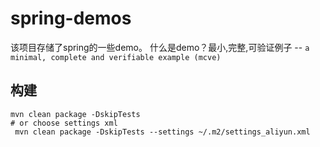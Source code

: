 # spring-demos

该项目存储了spring的一些demo。 什么是demo？最小,完整,可验证例子 -- `a minimal, complete and verifiable example (mcve)`

## 构建

```shell
mvn clean package -DskipTests
# or choose settings xml
 mvn clean package -DskipTests --settings ~/.m2/settings_aliyun.xml
```